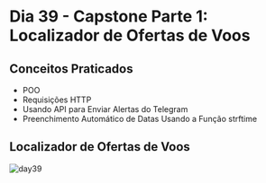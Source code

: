 # Dia 39 - Capstone Parte 1: Localizador de Ofertas de Voos
## Conceitos Praticados
- POO
- Requisições HTTP
- Usando API para Enviar Alertas do Telegram
- Preenchimento Automático de Datas Usando a Função strftime
## Localizador de Ofertas de Voos
![day39](https://user-images.githubusercontent.com/98851253/156944290-de51e891-a114-411b-834b-7e07cb1881c4.gif)

